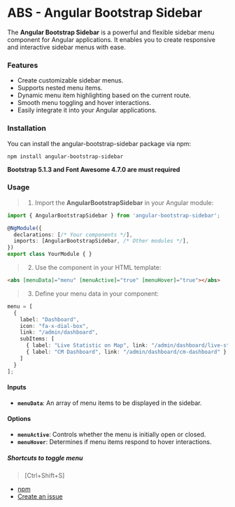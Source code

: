 # ABS - Angular Bootstrap Sidebar
The **Angular Bootstrap Sidebar** is a powerful and flexible sidebar menu component for Angular applications.
It enables you to create responsive and interactive sidebar menus with ease.
### Features
- Create customizable sidebar menus.
- Supports nested menu items.
- Dynamic menu item highlighting based on the current route.
- Smooth menu toggling and hover interactions.
- Easily integrate it into your Angular applications.
### Installation
You can install the angular-bootstrap-sidebar package via npm:
```console
npm install angular-bootstrap-sidebar
```
**__Bootstrap 5.1.3 and Font Awesome 4.7.0 are must required__**

### Usage
> 1. Import the **AngularBootstrapSidebar** in your Angular module:
```typescript
import { AngularBootstrapSidebar } from 'angular-bootstrap-sidebar';

@NgModule({
  declarations: [/* Your components */],
  imports: [AngularBootstrapSidebar, /* Other modules */],
})
export class YourModule { }
```
> 2. Use the **<abs>** component in your HTML template:
```html
<abs [menuData]="menu" [menuActive]="true" [menuHover]="true"></abs>
```
> 3. Define your menu data in your component:
```typescript
menu = [
  {
    label: "Dashboard",
    icon: "fa-x-dial-box",
    link: "/admin/dashboard",
    subItems: [
      { label: "Live Statistic on Map", link: "/admin/dashboard/live-statistic-map" },
      { label: "CM Dashboard", link: "/admin/dashboard/cm-dashboard" }
    ]
  }
];
```
#### Inputs
- **`menuData`**: An array of menu items to be displayed in the sidebar.
#### Options
- **`menuActive`**: Controls whether the menu is initially open or closed.
- **`menuHover`**: Determines if menu items respond to hover interactions.

##### Shortcuts to toggle menu
> [Ctrl+Shift+S]

- [npm](https://www.npmjs.com/package/angular-bootstrap-sidebar)
- [Create an issue](https://github.com/hirensojitra/angular-bootstrap-sidebar/issues)

